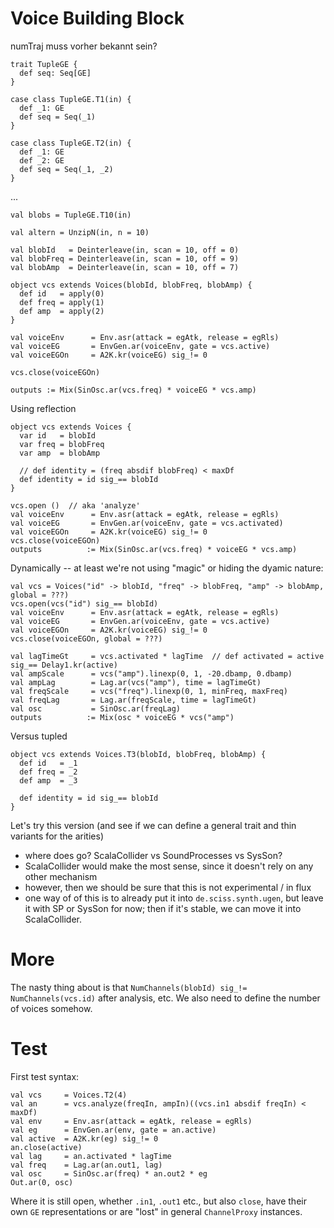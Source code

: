 # Voice Building Block

numTraj muss vorher bekannt sein?

    trait TupleGE {
      def seq: Seq[GE]
    }

    case class TupleGE.T1(in) {
      def _1: GE
      def seq = Seq(_1)
    }

    case class TupleGE.T2(in) {
      def _1: GE
      def _2: GE
      def seq = Seq(_1, _2)
    }

...

    val blobs = TupleGE.T10(in)

    val altern = UnzipN(in, n = 10)

    val blobId   = Deinterleave(in, scan = 10, off = 0)
    val blobFreq = Deinterleave(in, scan = 10, off = 9)
    val blobAmp  = Deinterleave(in, scan = 10, off = 7)

    object vcs extends Voices(blobId, blobFreq, blobAmp) {
      def id   = apply(0)
      def freq = apply(1)
      def amp  = apply(2)
    }

    val voiceEnv      = Env.asr(attack = egAtk, release = egRls)
    val voiceEG       = EnvGen.ar(voiceEnv, gate = vcs.active)
    val voiceEGOn     = A2K.kr(voiceEG) sig_!= 0

    vcs.close(voiceEGOn)

    outputs := Mix(SinOsc.ar(vcs.freq) * voiceEG * vcs.amp)

Using reflection

    object vcs extends Voices {
      var id   = blobId
      var freq = blobFreq
      var amp  = blobAmp

      // def identity = (freq absdif blobFreq) < maxDf
      def identity = id sig_== blobId
    }

    vcs.open ()  // aka 'analyze'
    val voiceEnv      = Env.asr(attack = egAtk, release = egRls)
    val voiceEG       = EnvGen.ar(voiceEnv, gate = vcs.activated)
    val voiceEGOn     = A2K.kr(voiceEG) sig_!= 0
    vcs.close(voiceEGOn)
    outputs          := Mix(SinOsc.ar(vcs.freq) * voiceEG * vcs.amp)

Dynamically -- at least we're not using "magic" or hiding the dyamic nature:

    val vcs = Voices("id" -> blobId, "freq" -> blobFreq, "amp" -> blobAmp, global = ???)
    vcs.open(vcs("id") sig_== blobId)
    val voiceEnv      = Env.asr(attack = egAtk, release = egRls)
    val voiceEG       = EnvGen.ar(voiceEnv, gate = vcs.active)
    val voiceEGOn     = A2K.kr(voiceEG) sig_!= 0
    vcs.close(voiceEGOn, global = ???)

    val lagTimeGt     = vcs.activated * lagTime  // def activated = active sig_== Delay1.kr(active)
    val ampScale      = vcs("amp").linexp(0, 1, -20.dbamp, 0.dbamp)
    val ampLag        = Lag.ar(vcs("amp"), time = lagTimeGt)
    val freqScale     = vcs("freq").linexp(0, 1, minFreq, maxFreq)
    val freqLag       = Lag.ar(freqScale, time = lagTimeGt)
    val osc           = SinOsc.ar(freqLag)
    outputs          := Mix(osc * voiceEG * vcs("amp")

Versus tupled

    object vcs extends Voices.T3(blobId, blobFreq, blobAmp) {
      def id   = _1
      def freq = _2
      def amp  = _3

      def identity = id sig_== blobId
    }

Let's try this version (and see if we can define a general trait and thin variants for the arities)

- where does go? ScalaCollider vs SoundProcesses vs SysSon?
- ScalaCollider would make the most sense, since it doesn't rely on any other mechanism
- however, then we should be sure that this is not experimental / in flux
- one way of of this is to already put it into `de.sciss.synth.ugen`, but leave it with SP or SysSon for now;
  then if it's stable, we can move it into ScalaCollider.

# More

The nasty thing about is that `NumChannels(blobId) sig_!= NumChannels(vcs.id)` after analysis, etc.
We also need to define the number of voices somehow.

# Test

First test syntax:

    val vcs     = Voices.T2(4)
    val an      = vcs.analyze(freqIn, ampIn)((vcs.in1 absdif freqIn) < maxDf)
    val env     = Env.asr(attack = egAtk, release = egRls)
    val eg      = EnvGen.ar(env, gate = an.active)
    val active  = A2K.kr(eg) sig_!= 0
    an.close(active)
    val lag     = an.activated * lagTime
    val freq    = Lag.ar(an.out1, lag)
    val osc     = SinOsc.ar(freq) * an.out2 * eg
    Out.ar(0, osc)

Where it is still open, whether `.in1`, `.out1` etc., but also `close`,
have their own `GE` representations or are "lost" in 
general `ChannelProxy` instances.